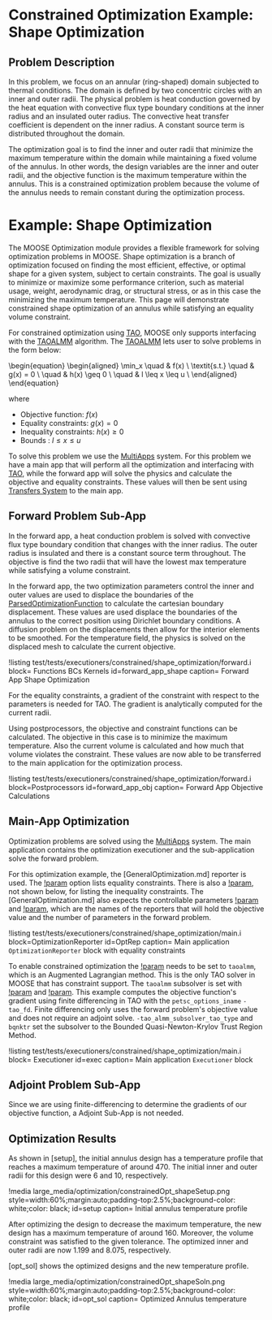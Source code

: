# Constrained Optimization Example: Shape Optimization

## Problem Description

In this problem, we focus on an annular (ring-shaped) domain subjected to
thermal conditions. The domain is defined by two concentric circles with an
inner and outer radii. The physical problem is heat conduction governed by the
heat equation with convective flux type boundary conditions at the inner radius
and an insulated outer radius. The convective heat transfer coefficient is
dependent on the inner radius. A constant source term is distributed throughout
the domain.

The optimization goal is to find the inner and outer radii that minimize the
maximum temperature within the domain while maintaining a fixed volume of the
annulus. In other words, the design variables are the inner and outer radii,
and the objective function is the maximum temperature within the annulus. This
is a constrained optimization problem because the volume of the annulus needs to
remain constant during the optimization process.


# Example: Shape Optimization

The MOOSE Optimization module provides a flexible framework for solving
optimization problems in MOOSE. Shape
optimization is a branch of optimization focused on finding the most efficient,
effective, or optimal shape for a given system, subject to certain constraints.
The goal is usually to minimize or maximize some performance criterion, such as
material usage, weight, aerodynamic drag, or structural stress, or as in this
case the minimizing the maximum temperature. This page will demonstrate constrained shape
optimization of an annulus while satisfying an equality volume constraint.

For constrained optimization using
[TAO](https://petsc.org/release/docs/manual/tao/), MOOSE only supports
interfacing with the
 [TAOALMM](https://petsc.org/release/manualpages/Tao/TAOALMM/) algorithm. The
 [TAOALMM](https://petsc.org/release/manualpages/Tao/TAOALMM/)  lets user to
 solve problems in the form below:

\begin{equation}
\begin{aligned}
\min_x \quad &  f(x) \\
\textit{s.t.} \quad & g(x) = 0 \\
\quad & h(x) \geq 0  \\
\quad & l \leq x \leq u \\
\end{aligned}
\end{equation}

where

- Objective function: $f(x)$
- Equality constraints: $g(x) = 0$
- Inequality constraints: $h(x) \geq 0$
- Bounds : $l \leq x \leq u$

To solve this problem we use the [MultiApps](MultiApps/index.md) system. For
this problem we have a main app that will perform all the optimization and
interfacing with [TAO](https://petsc.org/release/docs/manual/tao/), while the
forward app will solve the physics and calculate the objective and equality
constraints. These values will then be sent using
[Transfers System](Transfers/index.md) to the main app.

## Forward Problem Sub-App

In the forward app, a heat conduction problem is solved with convective flux
type boundary condition that changes with the inner radius. The outer radius is
insulated and there is a constant source term throughout. The objective is
find the two radii that will have the lowest max temperature while satisfying a
volume constraint.

In the forward app, the two optimization parameters control the inner and outer
values are used to displace the boundaries of the
[ParsedOptimizationFunction](/Functions/ParsedOptimizationFunction) to calculate
the cartesian boundary displacement. These
values are used displace the boundaries of the
annulus to the correct position using Dirichlet boundary conditions. A diffusion
problem on the displacements then allow for the interior elements to be
smoothed. For the temperature field, the physics is solved on the displaced mesh
to calculate the current objective.

!listing test/tests/executioners/constrained/shape_optimization/forward.i
         block= Functions BCs Kernels
         id=forward_app_shape
         caption= Forward App Shape Optimization

For the equality constraints, a gradient of the constraint with respect to the
parameters is needed for TAO. The gradient is analytically computed for the
current radii.

Using postprocessors, the objective and constraint functions can be calculated.
The objective in this case is to minimize the maximum temperature. Also the
current volume is calculated and how much that volume violates the constraint.
These values are now able to be transferred to the main application for the
optimization process.


!listing test/tests/executioners/constrained/shape_optimization/forward.i
         block=Postprocessors
         id=forward_app_obj
         caption= Forward App Objective Calculations

## Main-App Optimization

Optimization problems are solved using the [MultiApps](MultiApps/index.md)
system.  The main application contains the optimization executioner and the
sub-application solve the forward problem.

For this optimization example, the [GeneralOptimization.md] reporter is used. The
[!param](/OptimizationReporter/OptimizationReporter/equality_names) option lists
equality constraints. There is also a
[!param](/OptimizationReporter/OptimizationReporter/inequality_names), not shown
below, for listing the inequality constraints. The
[GeneralOptimization.md] also expects
the controllable parameters
[!param](/OptimizationReporter/GeneralOptimization/objective_name) and
[!param](/OptimizationReporter/GeneralOptimization/num_values_name), which
are the names of the reporters that will hold the objective value and the number
of parameters in the forward problem.


!listing test/tests/executioners/constrained/shape_optimization/main.i
         block=OptimizationReporter
         id=OptRep
         caption= Main application `OptimizationReporter` block with equality
         constraints

To enable constrained optimization the
[!param](/Executioner/Optimize/tao_solver) needs to be set to `taoalmm`, which
is an Augmented Lagrangian method. This is the only TAO solver in MOOSE that has
constraint support. The `taoalmm` subsolver is set with [!param](/Executioner/Optimize/petsc_options_iname) and
[!param](/Executioner/Optimize/petsc_options_value).
This example computes the objective function's gradient using finite differencing in TAO with the `petsc_options_iname` `-tao_fd`.  Finite differencing only uses the forward problem's objective value and does not require an adjoint solve.
`-tao_almm_subsolver_tao_type` and  `bqnktr` set the subsolver to the Bounded Quasi-Newton-Krylov
Trust Region Method.

!listing test/tests/executioners/constrained/shape_optimization/main.i
        block= Executioner
        id=exec
        caption= Main application `Executioner` block

## Adjoint Problem Sub-App

Since we are using finite-differencing to determine the gradients of our
objective function, a Adjoint Sub-App is not needed.

## Optimization Results

As shown in [setup], the initial annulus design has a temperature profile that
reaches a maximum temperature of around 470. The initial inner and outer radii
for this design were 6 and 10, respectively.

!media large_media/optimization/constrainedOpt_shapeSetup.png
        style=width:60%;margin:auto;padding-top:2.5%;background-color: white;color: black;
        id=setup
        caption= Initial annulus temperature profile

After optimizing the design to decrease the maximum temperature, the new design
has a maximum temperature of around 160. Moreover, the volume constraint was
satisfied to the given tolerance. The optimized inner and outer radii are now
1.199 and 8.075, respectively.

[opt_sol] shows the optimized designs and the new temperature profile.

!media large_media/optimization/constrainedOpt_shapeSoln.png
        style=width:60%;margin:auto;padding-top:2.5%;background-color: white;color: black;
        id=opt_sol
        caption= Optimized Annulus temperature profile

